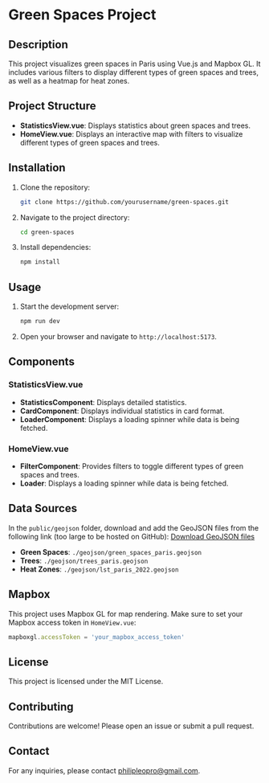 # Green Spaces Project

## Description

This project visualizes green spaces in Paris using Vue.js and Mapbox GL. It includes various filters to display different types of green spaces and trees, as well as a heatmap for heat zones.

## Project Structure

- **StatisticsView.vue**: Displays statistics about green spaces and trees.
- **HomeView.vue**: Displays an interactive map with filters to visualize different types of green spaces and trees.

## Installation

1. Clone the repository:
   ```sh
   git clone https://github.com/yourusername/green-spaces.git
   ```
2. Navigate to the project directory:
   ```sh
   cd green-spaces
   ```
3. Install dependencies:
   ```sh
   npm install
   ```

## Usage

1. Start the development server:
   ```sh
   npm run dev
   ```
2. Open your browser and navigate to `http://localhost:5173`.

## Components

### StatisticsView.vue

- **StatisticsComponent**: Displays detailed statistics.
- **CardComponent**: Displays individual statistics in card format.
- **LoaderComponent**: Displays a loading spinner while data is being fetched.

### HomeView.vue

- **FilterComponent**: Provides filters to toggle different types of green spaces and trees.
- **Loader**: Displays a loading spinner while data is being fetched.

## Data Sources

In the `public/geojson` folder, download and add the GeoJSON files from the following link (too large to be hosted on GitHub): [Download GeoJSON files](https://drive.google.com/file/d/1mdyQqHh7qmUXqjX2bxKiA4ADdvA74raK/view?usp=sharing)

- **Green Spaces**: `./geojson/green_spaces_paris.geojson`
- **Trees**: `./geojson/trees_paris.geojson`
- **Heat Zones**: `./geojson/lst_paris_2022.geojson`

## Mapbox

This project uses Mapbox GL for map rendering. Make sure to set your Mapbox access token in `HomeView.vue`:

```js
mapboxgl.accessToken = 'your_mapbox_access_token'
```

## License

This project is licensed under the MIT License.

## Contributing

Contributions are welcome! Please open an issue or submit a pull request.

## Contact

For any inquiries, please contact philipleopro@gmail.com.
